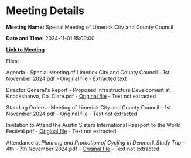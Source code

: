 # Meeting Details

**Meeting Name:** Special Meeting of Limerick City and County Council

**Date and Time:** 2024-11-01 15:00:00

**[Link to Meeting](https://www.limerick.ie/council/whats-on/special-meeting-of-limerick-city-and-county-council-15)**

Files: 

Agenda - Special Meeting of Limerick City and County Council - 1st November 2024.pdf - [Original file](https://www.limerick.ie/sites/default/files/media/documents/2024-10/agenda-special-meeting-of-limerick-city-and-county-council-1st-november-2024.pdf) - [Extracted text](./Agenda%20-%20Special%20Meeting%20of%20Limerick%20City%20and%20County%20Council%20-%201st%20November%202024.md)

Director General's Report - Proposed Infrastructure Development at Knockshanvo, Co. Clare.pdf - [Original file](https://www.limerick.ie/sites/default/files/media/documents/2024-10/director-generals-report-proposed-infrastructure-development-at-knockshanvo-co.-clare.pdf) - Text not extracted

Standing Orders - Meeting of Limerick City and County Council - 1st November 2024.pdf - [Original file](https://www.limerick.ie/sites/default/files/media/documents/2024-10/02-report-on-2024-review-of-standing-orders.pdf) - Text not extracted

Invitation to Attend the Austin Sisters International Passport to the World Festival.pdf - [Original file](https://www.limerick.ie/sites/default/files/media/documents/2024-10/invitation-to-attend-the-austin-sisters-international-passport-to-the-world-festival.pdf) - Text not extracted

Attendance at _Planning and Promotion of Cycling in Denmark Study Trip_ - 4th - 7th November 2024.pdf - [Original file](https://www.limerick.ie/sites/default/files/media/documents/2024-10/attendance-at-planning-and-promotion-of-cycling-in-denmark-study-trip.pdf) - Text not extracted

